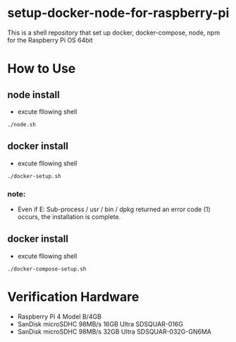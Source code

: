 # setup-docker-node-for-raspberry-pi
This is a shell repository that set up docker, docker-compose, node, npm for the Raspberry Pi OS 64bit


# How to Use
## node install
- excute fllowing shell
```
./node.sh
```

## docker install
- excute fllowing shell
```
./docker-setup.sh
```
### note:
- Even if E: Sub-process / usr / bin / dpkg returned an error code (1) occurs, the installation is complete.

## docker install
- excute fllowing shell
```
./docker-compose-setup.sh
```

# Verification Hardware
- Raspberry Pi 4 Model B/4GB
- SanDisk microSDHC 98MB/s 16GB Ultra SDSQUAR-016G
- SanDisk microSDHC 98MB/s 32GB Ultra SDSQUAR-032G-GN6MA
